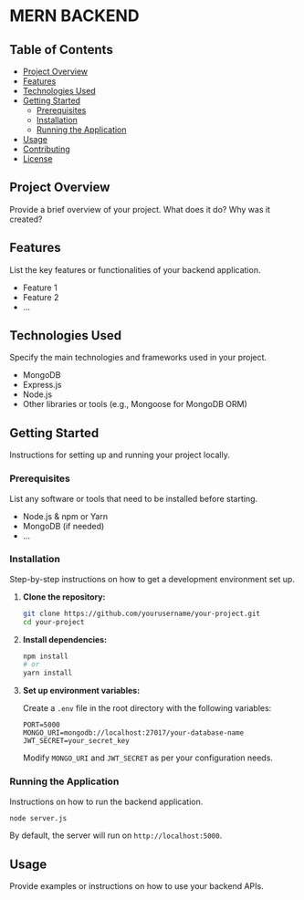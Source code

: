 #  MERN BACKEND
## Table of Contents

- [Project Overview](#project-overview)
- [Features](#features)
- [Technologies Used](#technologies-used)
- [Getting Started](#getting-started)
  - [Prerequisites](#prerequisites)
  - [Installation](#installation)
  - [Running the Application](#running-the-application)
- [Usage](#usage)
- [Contributing](#contributing)
- [License](#license)

## Project Overview

Provide a brief overview of your project. What does it do? Why was it created?

## Features

List the key features or functionalities of your backend application.

- Feature 1
- Feature 2
- ...

## Technologies Used

Specify the main technologies and frameworks used in your project.

- MongoDB
- Express.js
- Node.js
- Other libraries or tools (e.g., Mongoose for MongoDB ORM)

## Getting Started

Instructions for setting up and running your project locally.

### Prerequisites

List any software or tools that need to be installed before starting.

- Node.js & npm or Yarn
- MongoDB (if needed)
- ...

### Installation

Step-by-step instructions on how to get a development environment set up.

1. **Clone the repository:**

   ```bash
   git clone https://github.com/yourusername/your-project.git
   cd your-project
   ```

2. **Install dependencies:**

   ```bash
   npm install
   # or
   yarn install
   ```

3. **Set up environment variables:**

   Create a `.env` file in the root directory with the following variables:

   ```plaintext
   PORT=5000
   MONGO_URI=mongodb://localhost:27017/your-database-name
   JWT_SECRET=your_secret_key
   ```

   Modify `MONGO_URI` and `JWT_SECRET` as per your configuration needs.

### Running the Application

Instructions on how to run the backend application.

```bash
node server.js
```

By default, the server will run on `http://localhost:5000`.

## Usage

Provide examples or instructions on how to use your backend APIs.


